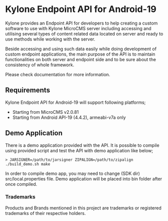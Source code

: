 # Kylone Endpoint API for Android-19
Kylone provides an Endpoint API for developers to help creating a custom software to use with Kylone MicroCMS server including accessing and utilising several types of content related data located on server and ready to use methods while working with the server.

Beside accessing and using such data easily while doing development of custom endpoint applications, the main purpose of the API is to maintain functionalities on both server and endpoint side and to be sure about the consistency of whole framework.

Please check documentation for more information.

## Requirements
Kylone Endpoint API for Android-19 will support following platforms;

* Starting from MicroCMS v2.0.81
* Starting from Android API-19 (4.4.2), armeabi-v7a only

## Demo Application
There is a demo application provided with the API. It is possible to compile using provided script and test the API with demo application like below;

	> JARSIGNER=/path/to/jarsigner ZIPALIGN=/path/to/zipalign ./build_demo.sh make

In order to compile demo app, you may need to change (SDK dir) src/local.properties file.
Demo application will be placed into bin folder after once compiled.

### Trademarks
Products and Brands mentioned in this project are trademarks or registered trademarks of their respective holders.

